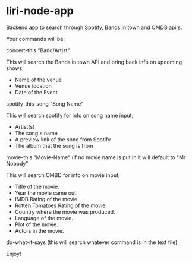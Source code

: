 # liri-node-app
Backend app to search through Spotify, Bands in town and OMDB api's.

Your commands will be:

concert-this "Band/Artist"

This will search the Bands in town API and bring back info on upcoming shows; 
  * Name of the venue
  * Venue location
  * Date of the Event


spotify-this-song "Song Name"
 
This will search spotify for info on song name input; 
  * Artist(s)
  * The song's name
  * A preview link of the song from Spotify
  * The album that the song is from
  
  
movie-this "Movie-Name" (if no movie name is put in it will default to "Mr Nobody"
 
This will search OMBD for info on movie input;   
   * Title of the movie.
   * Year the movie came out.
   * IMDB Rating of the movie.
   * Rotten Tomatoes Rating of the movie.
   * Country where the movie was produced.
   * Language of the movie.
   * Plot of the movie.
   * Actors in the movie.

do-what-it-says (this will search whatever command is in the text file)

Enjoy!
